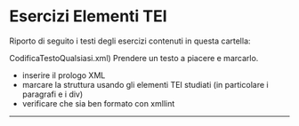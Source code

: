 # Esercizi Elementi TEI
Riporto di seguito i testi degli esercizi contenuti in questa cartella:


CodificaTestoQualsiasi.xml) Prendere un testo a piacere e marcarlo.
- inserire il prologo XML
- marcare la struttura usando gli elementi TEI studiati (in particolare i paragrafi e i div)
- verificare che sia ben formato con xmllint

---------------

